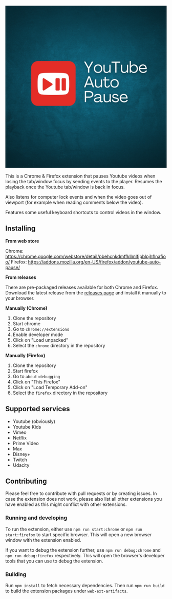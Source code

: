 ![Youtube Auto Pause](yt_auto_pause.png)

This is a Chrome & Firefox extension that pauses Youtube videos when losing the tab/window focus by
sending events to the player. Resumes the playback once the Youtube tab/window is back in focus.

Also listens for computer lock events and when the video goes out of viewport
(for example when reading comments below the video).

Features some useful keyboard shortcuts to control videos in the window.

## Installing

**From web store**

Chrome: https://chrome.google.com/webstore/detail/pbehcnkdmffkllmlfjpblpjhflnafioo/
Firefox: https://addons.mozilla.org/en-US/firefox/addon/youtube-auto-pause/

**From releases**

There are pre-packaged releases available for both Chrome and Firefox. Download the latest release
from the [releases page](https://github.com/drodil/youtube_auto_pause/releases) and
install it manually to your browser.

**Manually (Chrome)**

1. Clone the repository
2. Start chrome
3. Go to `chrome://extensions`
4. Enable developer mode
5. Click on "Load unpacked"
6. Select the `chrome` directory in the repository

**Manually (Firefox)**

1. Clone the repository
2. Start firefox
3. Go to `about:debugging`
4. Click on "This Firefox"
5. Click on "Load Temporary Add-on"
6. Select the `firefox` directory in the repository

## Supported services

- Youtube (obviously)
- Youtube Kids
- Vimeo
- Netflix
- Prime Video
- Max
- Disney+
- Twitch
- Udacity

## Contributing

Please feel free to contribute with pull requests or by creating issues. In case
the extension does not work, please also list all other extensions you have
enabled as this might conflict with other extensions.

### Running and developing

To run the extension, either use `npm run start:chrome` or `npm run start:firefox` to start
specific browser. This will open a new browser window with the extension enabled.

If you want to debug the extension further, use `npm run debug:chrome` and `npm run debug:firefox`
respectively. This will open the browser's developer tools that you can use to debug the extension.

### Building

Run `npm install` to fetch necessary dependencies. Then run `npm run build` to build
the extension packages under `web-ext-artifacts`.
